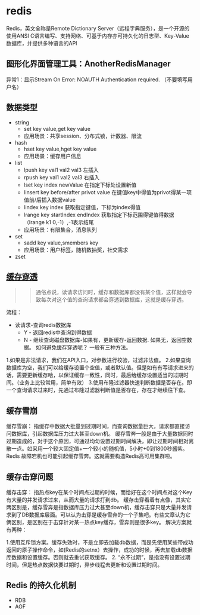 # redis

Redis，英文全称是Remote Dictionary Server（远程字典服务），是一个开源的使用ANSI C语言编写、支持网络、可基于内存亦可持久化的日志型、Key-Value数据库，并提供多种语言的API

## 图形化界面管理工具：AnotherRedisManager

异常1：显示Stream On Error: NOAUTH Authentication required. （不要填写用户名）


## 数据类型


- string  
	- set key value,get key value
	- 应用场景：共享session、分布式锁，计数器、限流
- hash    
	- hset key value,hget key value
	- 应用场景：缓存用户信息
- list   
	- lpush key val1 val2 val3 左插入
	- rpush key val1 val2 val3 右插入
	- lset key index newValue   在指定下标处设置新值
	- linsert key before/after privot value 在键值key中得值为privot得某一项值前/后插入数据value
	- lindex key index 获取指定键值，下标为index得值
	- lrange key startIndex endIndex 获取指定下标范围得键值得数据（lrange k1 0,-1）,-1表示结尾
	- 应用场景：有限集合，消息队列
- set 
	- sadd key value,smembers key
	- 应用场景：用户标签，随机数抽奖，社交需求
- zset

## [缓存穿透](https://juejin.cn/post/7002011542145204261)

>> 通俗点说，读请求访问时，缓存和数据库都没有某个值，这样就会导致每次对这个值的查询请求都会穿透到数据库，这就是缓存穿透。

流程：
- 读请求-查询redis数据库
	- Y - 返回redis中查询到得数据
	- N - 继续查询磁盘数据库-如果有，更新缓存-返回数据.
	如果无，返回空数据。
如何避免缓存穿透呢？ 一般有三种方法。

1.如果是非法请求，我们在API入口，对参数进行校验，过滤非法值。
2.如果查询数据库为空，我们可以给缓存设置个空值，或者默认值。但是如有有写请求进来的话，需要更新缓存哈，以保证缓存一致性，同时，最后给缓存设置适当的过期时间。（业务上比较常用，简单有效）
3.使用布隆过滤器快速判断数据是否存在。即一个查询请求过来时，先通过布隆过滤器判断值是否存在，存在才继续往下查。

## 缓存雪崩

缓存雪崩： 指缓存中数据大批量到过期时间，而查询数据量巨大，请求都直接访问数据库，引起数据库压力过大甚至down机。
缓存雪奔一般是由于大量数据同时过期造成的，对于这个原因，可通过均匀设置过期时间解决，即让过期时间相对离散一点。如采用一个较大固定值+一个较小的随机值，5小时+0到1800秒酱紫。
Redis 故障宕机也可能引起缓存雪奔。这就需要构造Redis高可用集群啦。


## 缓存击穿问题

缓存击穿： 指热点key在某个时间点过期的时候，而恰好在这个时间点对这个Key有大量的并发请求过来，从而大量的请求打到db。
缓存击穿看着有点像，其实它两区别是，缓存雪奔是指数据库压力过大甚至down机，缓存击穿只是大量并发请求到了DB数据库层面。可以认为击穿是缓存雪奔的一个子集吧。有些文章认为它俩区别，是区别在于击穿针对某一热点key缓存，雪奔则是很多key。
解决方案就有两种：

1.使用互斥锁方案。缓存失效时，不是立即去加载db数据，而是先使用某些带成功返回的原子操作命令，如(Redis的setnx）去操作，成功的时候，再去加载db数据库数据和设置缓存。否则就去重试获取缓存。
2. “永不过期”，是指没有设置过期时间，但是热点数据快要过期时，异步线程去更新和设置过期时间。


## Redis 的持久化机制
- RDB 
- AOF